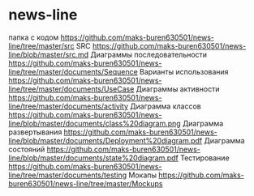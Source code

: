 # news-line 
 папка с кодом https://github.com/maks-buren630501/news-line/tree/master/src
 SRC https://github.com/maks-buren630501/news-line/blob/master/src.md
 Диаграммы последовательности https://github.com/maks-buren630501/news-line/tree/master/documents/Sequence
 Варианты использования https://github.com/maks-buren630501/news-line/tree/master/documents/UseCase
 Диаграммы активности https://github.com/maks-buren630501/news-line/tree/master/documents/activity
 Диаграмма классов https://github.com/maks-buren630501/news-line/blob/master/documents/class%20diagram.png
 Диаграмма развертывания https://github.com/maks-buren630501/news-line/blob/master/documents/Deployment%20diagram.pdf
 Диаграмма состояний https://github.com/maks-buren630501/news-line/blob/master/documents/state%20diagram.pdf
 Тестирование https://github.com/maks-buren630501/news-line/tree/master/documents/testing
 Мокапы https://github.com/maks-buren630501/news-line/tree/master/Mockups
